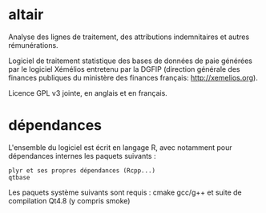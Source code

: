 altair
======
 
 Analyse des lignes de traitement, des attributions indemnitaires et autres rémunérations.
 
 Logiciel de traitement statistique des bases de données de paie générées par le logiciel
 Xémélios entretenu par la DGFIP (direction générale des finances publiques du ministère
 des finances français: http://xemelios.org). 
 
 Licence GPL v3 jointe, en anglais et en français.
 

dépendances
===========

 L'ensemble du logiciel est écrit en langage R, avec notamment pour dépendances 
 internes les paquets suivants :
  
    plyr et ses propres dépendances (Rcpp...)
    qtbase
    
 Les paquets système suivants sont requis :
    cmake
    gcc/g++ et suite de compilation
    Qt4.8 (y compris smoke)

